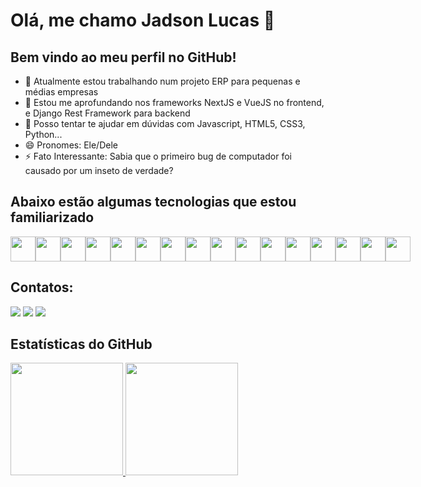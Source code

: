 # Olá, me chamo Jadson Lucas 👋
## Bem vindo ao meu perfil no GitHub!

<!--
**LucaasSouza/LucaasSouza** is a ✨ _special_ ✨ repository because its `README.md` (this file) appears on your GitHub profile.

Here are some ideas to get you started:

- 👯 I’m looking to collaborate on ...
- 🤔 I’m looking for help with ...
- 📫 How to reach me: ...
-->

- 🔭 Atualmente estou trabalhando num projeto ERP para pequenas e médias empresas
- 🌱 Estou me aprofundando nos frameworks NextJS e VueJS no frontend, e Django Rest Framework para backend
- 💬 Posso tentar te ajudar em dúvidas com Javascript, HTML5, CSS3, Python...
- 😄 Pronomes: Ele/Dele
- ⚡ Fato Interessante: Sabia que o primeiro bug de computador foi causado por um inseto de verdade?

## Abaixo estão algumas tecnologias que estou familiarizado
<div style="display: flex; justify-content: space-between;">
<img src="https://cdn.jsdelivr.net/gh/devicons/devicon@latest/icons/html5/html5-original.svg" style="width: 40px; height: 40px" /> <img src="https://cdn.jsdelivr.net/gh/devicons/devicon@latest/icons/css3/css3-original.svg" style="width: 40px; height: 40px" /> <img src="https://cdn.jsdelivr.net/gh/devicons/devicon@latest/icons/javascript/javascript-original.svg" style="width: 40px; height: 40px" /> <img src="https://cdn.jsdelivr.net/gh/devicons/devicon@latest/icons/react/react-original.svg" style="width: 40px; height: 40px" /> <img src="https://cdn.jsdelivr.net/gh/devicons/devicon@latest/icons/nextjs/nextjs-original.svg" style="width: 40px; height: 40px" /> <img src="https://cdn.jsdelivr.net/gh/devicons/devicon@latest/icons/bootstrap/bootstrap-original.svg" style="width: 40px; height: 40px" /> <img src="https://cdn.jsdelivr.net/gh/devicons/devicon@latest/icons/materialui/materialui-original.svg" style="width: 40px; height: 40px" /> <img src="https://cdn.jsdelivr.net/gh/devicons/devicon@latest/icons/nodejs/nodejs-original.svg" style="width: 40px; height: 40px" /> <img src="https://cdn.jsdelivr.net/gh/devicons/devicon@latest/icons/npm/npm-original-wordmark.svg" style="width: 40px; height: 40px" /> <img src="https://cdn.jsdelivr.net/gh/devicons/devicon@latest/icons/axios/axios-plain.svg" style="width: 40px; height: 40px" /> <img src="https://cdn.jsdelivr.net/gh/devicons/devicon@latest/icons/python/python-original.svg" style="width: 40px; height: 40px" /> <img src="https://cdn.jsdelivr.net/gh/devicons/devicon@latest/icons/pypi/pypi-original.svg" style="width: 40px; height: 40px" /> <img src="https://cdn.jsdelivr.net/gh/devicons/devicon@latest/icons/djangorest/djangorest-original.svg" style="width: 40px; height: 40px;" /> <img src="https://cdn.jsdelivr.net/gh/devicons/devicon@latest/icons/php/php-original.svg" style="width: 40px; height: 40px" /> <img src="https://cdn.jsdelivr.net/gh/devicons/devicon@latest/icons/composer/composer-original.svg" style="width: 40px; height: 40px" /> <img src="https://cdn.jsdelivr.net/gh/devicons/devicon@latest/icons/laravel/laravel-original.svg" style="width: 40px; height: 40px" />
</div> 

## Contatos:
<div>
<a href="https://instagram.com/jadlucas.png" target="_blank"><img loading="lazy" src="https://img.shields.io/badge/-Instagram-%23E4405F?style=for-the-badge&logo=instagram&logoColor=white" target="_blank"></a>
<a href = "mailto:jadsonlucas2004@gmail.com"><img loading="lazy" src="https://img.shields.io/badge/Gmail-D14836?style=for-the-badge&logo=gmail&logoColor=white" target="_blank"></a>
<a href="https://www.linkedin.com/in/jadson-lucas-b8a4a3232" target="_blank"><img loading="lazy" src="https://img.shields.io/badge/-LinkedIn-%230077B5?style=for-the-badge&logo=linkedin&logoColor=white" target="_blank"></a>   
</div>

## Estatísticas do GitHub
<div>
<a href="https://github.com/LucaasSouza">
<img loading="lazy" height="180em" src="https://github-readme-stats.vercel.app/api/top-langs/?username=LucaasSouza&layout=compact&langs_count=7&theme=dracula"/>
<img loading="lazy" height="180em" src="https://github-readme-stats.vercel.app/api?username=LucaasSouza&show_icons=true&theme=dracula&include_all_commits=true&count_private=true"/>
</div>
